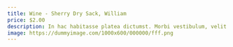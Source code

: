 ```yaml
---
title: Wine - Sherry Dry Sack, William
price: $2.00
description: In hac habitasse platea dictumst. Morbi vestibulum, velit id pretium iaculis, diam erat fermentum justo, nec condimentum neque sapien placerat ante. Nulla justo.
image: https://dummyimage.com/1000x600/000000/fff.png
---
```

